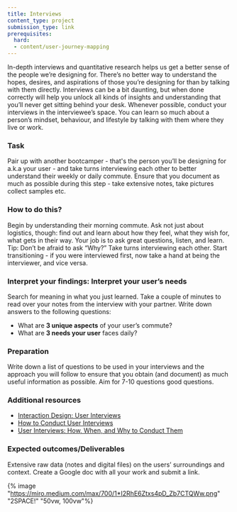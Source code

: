 ```yaml
---
title: Interviews
content_type: project
submission_type: link
prerequisites:
  hard:
  - content/user-journey-mapping
---
```


In-depth interviews and quantitative research helps us get a better sense of the people we’re designing for. There’s no better way to understand the hopes, desires, and aspirations of those you’re designing for than by talking with them directly. Interviews can be a bit daunting, but when done correctly will help you unlock all kinds of insights and understanding that you’ll never get sitting behind your desk. Whenever possible, conduct your interviews in the interviewee’s space. You can learn so much about a person’s mindset, behaviour, and lifestyle by talking with them where they live or work.

### Task
Pair up with another bootcamper - that's the person you’ll be designing for a.k.a your user - and take turns interviewing each other to better understand their weekly or daily commute. Ensure that you document as much as possible during this step - take extensive notes, take pictures collect samples etc.

### How to do this?
Begin by understanding their morning commute. Ask not just about logistics, though: find out and learn about how they feel, what they wish for, what gets in their way. Your job is to ask great questions, listen, and learn. Tip: Don’t be afraid to ask “Why?” Take turns interviewing each other. Start transitioning - if you were interviewed first, now take a hand at being the interviewer, and vice versa. 

### Interpret your findings: Interpret your user’s needs
Search for meaning in what you just learned. Take a couple of minutes to read over your notes from the interview with your partner. Write down answers to the following questions:
- What are **3 unique aspects** of your user’s commute? 
- What are **3 needs your user** faces daily?

### Preparation
Write down a list of questions to be used in your interviews and the approach you will follow to ensure that you obtain (and document) as much useful information as possible. Aim for 7-10 questions good questions.

### Additional resources
- [Interaction Design: User Interviews](https://www.interaction-design.org/literature/topics/user-interviews)
- [How to Conduct User Interviews](https://uxdesign.cc/how-to-conduct-user-interviews-fe4b8c34b0b7)
- [User Interviews: How, When, and Why to Conduct Them](https://www.nngroup.com/articles/user-interviews/)

### Expected outcomes/Deliverables
Extensive raw data (notes and digital files) on the users’ surroundings and context. 
Create a Google doc with all your work and submit a link. 

{% image "https://miro.medium.com/max/700/1*I2RhE6Ztxs4pD_Zb7CTQWw.png" "2SPACE!" "50vw, 100vw"%}